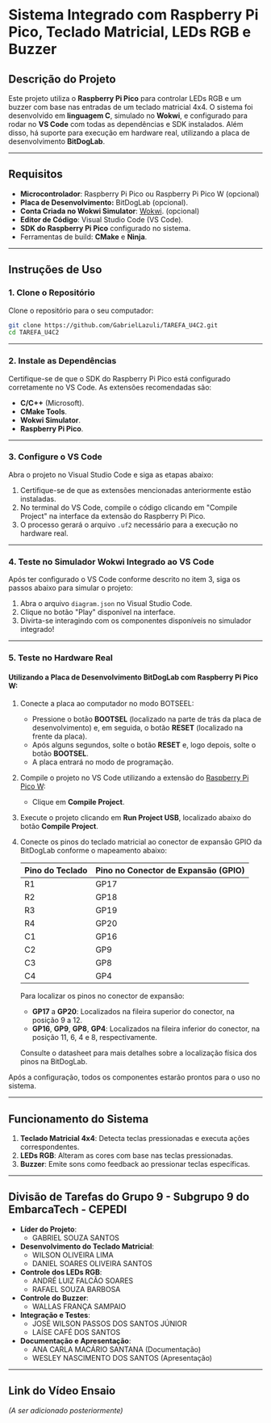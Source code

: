 # Sistema Integrado com Raspberry Pi Pico, Teclado Matricial, LEDs RGB e Buzzer

## Descrição do Projeto

Este projeto utiliza o **Raspberry Pi Pico** para controlar LEDs RGB e um buzzer com base nas entradas de um teclado matricial 4x4. O sistema foi desenvolvido em **linguagem C**, simulado no **Wokwi**, e configurado para rodar no **VS Code** com todas as dependências e SDK instalados. Além disso, há suporte para execução em hardware real, utilizando a placa de desenvolvimento **BitDogLab**.

---

## Requisitos

- **Microcontrolador**: Raspberry Pi Pico ou Raspberry Pi Pico W (opcional)
- **Placa de Desenvolvimento:** BitDogLab (opcional).
- **Conta Criada no Wokwi Simulator**: [Wokwi](https://wokwi.com/). (opcional)
- **Editor de Código**: Visual Studio Code (VS Code).
- **SDK do Raspberry Pi Pico** configurado no sistema.
- Ferramentas de build: **CMake** e **Ninja**.

---

## Instruções de Uso

### 1. Clone o Repositório

Clone o repositório para o seu computador:
```bash
git clone https://github.com/GabrielLazuli/TAREFA_U4C2.git
cd TAREFA_U4C2
```
---

### 2. Instale as Dependências

Certifique-se de que o SDK do Raspberry Pi Pico está configurado corretamente no VS Code. As extensões recomendadas são:

- **C/C++** (Microsoft).
- **CMake Tools**.
- **Wokwi Simulator**.
- **Raspberry Pi Pico**.

---

### 3. Configure o VS Code

Abra o projeto no Visual Studio Code e siga as etapas abaixo:

1. Certifique-se de que as extensões mencionadas anteriormente estão instaladas.
2. No terminal do VS Code, compile o código clicando em "Compile Project" na interface da extensão do Raspberry Pi Pico.
3. O processo gerará o arquivo `.uf2` necessário para a execução no hardware real.

---

### 4. Teste no Simulador Wokwi Integrado ao VS Code

Após ter configurado o VS Code conforme descrito no item 3, siga os passos abaixo para simular o projeto:

1. Abra o arquivo `diagram.json` no Visual Studio Code.
2. Clique no botão "Play" disponível na interface.
3. Divirta-se interagindo com os componentes disponíveis no simulador integrado!

---

### 5. Teste no Hardware Real

#### Utilizando a Placa de Desenvolvimento BitDogLab com Raspberry Pi Pico W:

1. Conecte a placa ao computador no modo BOTSEEL:
   - Pressione o botão **BOOTSEL** (localizado na parte de trás da placa de desenvolvimento) e, em seguida, o botão **RESET** (localizado na frente da placa).
   - Após alguns segundos, solte o botão **RESET** e, logo depois, solte o botão **BOOTSEL**.
   - A placa entrará no modo de programação.

2. Compile o projeto no VS Code utilizando a extensão do [Raspberry Pi Pico W](https://marketplace.visualstudio.com/items?itemName=raspberry-pi.raspberry-pi-pico):
   - Clique em **Compile Project**.

3. Execute o projeto clicando em **Run Project USB**, localizado abaixo do botão **Compile Project**.

4. Conecte os pinos do teclado matricial ao conector de expansão GPIO da BitDogLab conforme o mapeamento abaixo:

   | **Pino do Teclado** | **Pino no Conector de Expansão (GPIO)** |
   |---------------------|----------------------------------------|
   | R1                 | GP17                                   |
   | R2                 | GP18                                   |
   | R3                 | GP19                                   |
   | R4                 | GP20                                   |
   | C1                 | GP16                                   |
   | C2                 | GP9                                    |
   | C3                 | GP8                                    |
   | C4                 | GP4                                    |

   Para localizar os pinos no conector de expansão:
   - **GP17** a **GP20**: Localizados na fileira superior do conector, na posição 9 a 12.
   - **GP16**, **GP9**, **GP8**, **GP4**: Localizados na fileira inferior do conector, na posição 11, 6, 4 e 8, respectivamente.

   Consulte o datasheet para mais detalhes sobre a localização física dos pinos na BitDogLab.

Após a configuração, todos os componentes estarão prontos para o uso no sistema.

---

## Funcionamento do Sistema

1. **Teclado Matricial 4x4**: Detecta teclas pressionadas e executa ações correspondentes.
2. **LEDs RGB**: Alteram as cores com base nas teclas pressionadas.
3. **Buzzer**: Emite sons como feedback ao pressionar teclas específicas.

---

## Divisão de Tarefas do Grupo 9 - Subgrupo 9 do EmbarcaTech - CEPEDI 

- **Líder do Projeto**:
  - GABRIEL SOUZA SANTOS
- **Desenvolvimento do Teclado Matricial**:
  - WILSON OLIVEIRA LIMA
  - DANIEL SOARES OLIVEIRA SANTOS
- **Controle dos LEDs RGB**:
  - ANDRÉ LUIZ FALCÃO SOARES
  - RAFAEL SOUZA BARBOSA
- **Controle do Buzzer**:
  - WALLAS FRANÇA SAMPAIO
- **Integração e Testes**:
  - JOSÉ WILSON PASSOS DOS SANTOS JÚNIOR
  - LAÍSE CAFÉ DOS SANTOS
- **Documentação e Apresentação**:
  - ANA CARLA MACÁRIO SANTANA (Documentação)
  - WESLEY NASCIMENTO DOS SANTOS (Apresentação)

---

## Link do Vídeo Ensaio

*(A ser adicionado posteriormente)*
